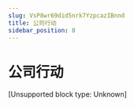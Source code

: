 ```yaml
---
slug: VsP8wr69did5nrk7YzpcazIBnnd
title: 公司行动
sidebar_position: 8
---
```



# 公司行动


[Unsupported block type: Unknown]

